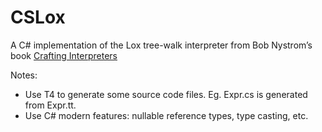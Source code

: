 # CSLox
A C# implementation of the Lox tree-walk interpreter from Bob Nystrom’s book [Crafting Interpreters](https://craftinginterpreters.com)

Notes:
* Use T4 to generate some source code files. Eg. Expr.cs is generated from Expr.tt.
* Use C# modern features: nullable reference types, type casting, etc.
